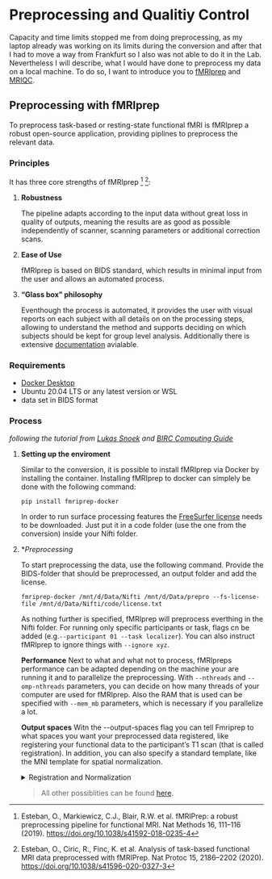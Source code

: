 # Preprocessing and Qualitiy Control

Capacity and time limits stopped me from doing preprocessing, as my laptop already was working on its limits during the conversion and after that I had to move a way from Frankfurt so I also was not able to do it in the Lab. Nevertheless I will describe, what I would have done to preprocess my data on a local machine. To do so, I want to introduce you to [fMRIprep](https://fmriprep.org/en/stable/) and [MRIQC](https://mriqc.readthedocs.io/en/latest/). 

## Preprocessing with fMRIprep

To preprocess task-based or resting-state functional fMRI is fMRIprep a robust open-source application, providing piplines to preprocess the relevant data. 

### Principles
It has three core strengths of fMRIprep [^1] [^2]:

1. **Robustness**

    The pipeline adapts according to the input data without great loss in quality of outputs, meaning the results are as good as possible independently of scanner, scanning parameters or additional correction scans.

2. **Ease of Use**

    fMRIprep is based on BIDS standard, which results in minimal input from the user and allows an automated process.

3. **“Glass box” philosophy**

    Eventhough the process is automated, it provides the user with visual reports on each subject with all details on on the processing steps, allowing to understand the method and supports deciding on which subjects should be kept for group level analysis. Additionally there is extensive [documentation](https://fmriprep.org/en/stable/) avialable.

### Requirements

* [Docker Desktop](https://docs.docker.com/desktop/windows/wsl/)
* Ubuntu 20.04 LTS or any latest version or WSL
* data set in BIDS format

### Process
*following the tutorial from [Lukas Snoek](https://lukas-snoek.com/NI-edu/fMRI-introduction/week_4/fmriprep.html) and [BIRC Computing Guide](https://bircibrain.github.io/computingguide/docs/fmri-preprocessing/fmriprep.html)*

1. **Setting up the enviroment**

    Similar to the conversion, it is possible to install fMRIprep via Docker by installing the container. Installing fMRIprep to docker can simplely be done with the following command:

    ```
    pip install fmriprep-docker
    ```
    In order to run surface processing features the [FreeSurfer license](https://surfer.nmr.mgh.harvard.edu/fswiki/License) needs to be downloaded. Just put it in a code folder (use the one from the conversion) inside your Nifti folder.

2. **Preprocessing*

    To start preprocessing the data, use the following command. Provide the BIDS-folder that should be preprocessed, an output folder and add the license.
    
    ```
    fmriprep-docker /mnt/d/Data/Nifti /mnt/d/Data/prepro --fs-license-file /mnt/d/Data/Nifti/code/license.txt
    ```
    As nothing further is specified, fMRIprep will preprocess everthing in the Nifti folder. For running only specific participants or task, flags cn be added (e.g.`--participant 01 --task localizer`). You can also instruct fMRIprep to ignore things with `--ignore xyz`.

    **Performance**
    Next to what and what not to process, fMRIpreps performance can be adapted depending on the machine your are running it and to parallelize the preprocessing. With `--nthreads` and `--omp-nthreads` parameters, you can decide on how many threads of your computer are used for fMRIprep. Also the RAM that is used can be specified with `--mem_mb` parameters, which is necessary if you parallelize a lot.

    **Output spaces**
    Witn the --output-spaces flag you can tell Fmriprep to what spaces you want your preprocessed data registered, like registering your functional data to the participant’s T1 scan (that is called registration). In addition, you can also specify a standard template, like the MNI template for spatial normalization.

    <details>
    <summary>Registration and Normalization</summary>
    <p> The human brain is in general quit similiar between people, but  there are still differences in siza and shape and to perform group-level analysis it is necessary to ensure that the voxels in brain A represent the same structure in brain B. Therefore the brain images need to be normalized and registered. For normalization, firstly the anatomical brain image is matched to a template with standard dimensions and coordinates. The transformations can then be applied to the functional scan, so that anatomical nd functional are aligned, which is called registration. [^3]</p>
    </details>


    >All other possiblities can be found [here](https://fmriprep.org/en/stable/usage.html).


[^1]: Esteban, O., Markiewicz, C.J., Blair, R.W. et al. fMRIPrep: a robust preprocessing pipeline for functional MRI. Nat Methods 16, 111–116 (2019). https://doi.org/10.1038/s41592-018-0235-4

[^2]:Esteban, O., Ciric, R., Finc, K. et al. Analysis of task-based functional MRI data preprocessed with fMRIPrep. Nat Protoc 15, 2186–2202 (2020). https://doi.org/10.1038/s41596-020-0327-3

[^3]: https://andysbrainbook.readthedocs.io/en/latest/fMRI_Short_Course/Preprocessing/Registration_Normalization.html#normalization-smoothing-and-statistical-power
